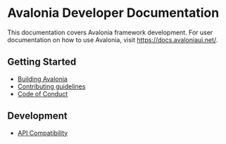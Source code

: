 # Avalonia Developer Documentation

This documentation covers Avalonia framework development. For user documentation on how to use Avalonia, visit https://docs.avaloniaui.net/.

## Getting Started

- [Building Avalonia](build.md)
- [Contributing guidelines](../CONTRIBUTING.md)
- [Code of Conduct](../CODE_OF_CONDUCT.md)

## Development

- [API Compatibility](api-compat.md)